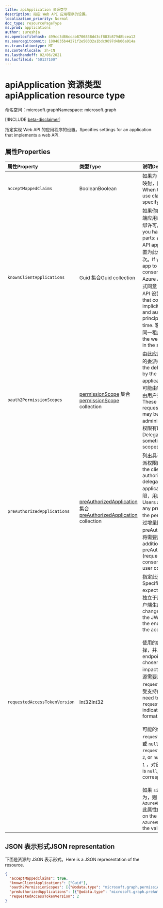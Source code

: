 ```yaml
---
title: apiApplication 资源类型
description: 指定 Web API 应用程序的设置。
localization_priority: Normal
doc_type: resourcePageType
ms.prod: applications
author: sureshja
ms.openlocfilehash: 499cc3d86ccab8706838dd3cf883b879d8bcea12
ms.sourcegitcommit: 1004835b44271f2e50332a1bdc9097d4b06a914a
ms.translationtype: MT
ms.contentlocale: zh-CN
ms.lasthandoff: 02/06/2021
ms.locfileid: "50137100"
---
```

# <a name="apiapplication-resource-type"></a><span data-ttu-id="69204-103">apiApplication 资源类型</span><span class="sxs-lookup"><span data-stu-id="69204-103">apiApplication resource type</span></span>

<span data-ttu-id="69204-104">命名空间：microsoft.graph</span><span class="sxs-lookup"><span data-stu-id="69204-104">Namespace: microsoft.graph</span></span>

[!INCLUDE [beta-disclaimer](../../includes/beta-disclaimer.md)]

<span data-ttu-id="69204-105">指定实现 Web API 的应用程序的设置。</span><span class="sxs-lookup"><span data-stu-id="69204-105">Specifies settings for an application that implements a web API.</span></span>

## <a name="properties"></a><span data-ttu-id="69204-106">属性</span><span class="sxs-lookup"><span data-stu-id="69204-106">Properties</span></span>

| <span data-ttu-id="69204-107">属性</span><span class="sxs-lookup"><span data-stu-id="69204-107">Property</span></span> | <span data-ttu-id="69204-108">类型</span><span class="sxs-lookup"><span data-stu-id="69204-108">Type</span></span> | <span data-ttu-id="69204-109">说明</span><span class="sxs-lookup"><span data-stu-id="69204-109">Description</span></span> |
|:---------------|:--------|:----------|
|`acceptMappedClaims`| <span data-ttu-id="69204-110">Boolean</span><span class="sxs-lookup"><span data-stu-id="69204-110">Boolean</span></span> | <span data-ttu-id="69204-111">如果为 true，则允许应用程序使用声明映射，而不指定自定义签名密钥。</span><span class="sxs-lookup"><span data-stu-id="69204-111">When true, allows an application to use claims mapping without specifying a custom signing key.</span></span> |
|`knownClientApplications`| <span data-ttu-id="69204-112">Guid 集合</span><span class="sxs-lookup"><span data-stu-id="69204-112">Guid collection</span></span> |<span data-ttu-id="69204-113">如果你的解决方案包含两个部分：客户端应用和自定义 Web API 应用，用于捆绑许可。</span><span class="sxs-lookup"><span data-stu-id="69204-113">Used for bundling consent if you have a solution that contains two parts: a client app and a custom web API app.</span></span> <span data-ttu-id="69204-114">如果将客户端应用的 appID 设置为此值，则用户仅同意客户端应用一次。</span><span class="sxs-lookup"><span data-stu-id="69204-114">If you set the appID of the client app to this value, the user only consents once to the client app.</span></span> <span data-ttu-id="69204-115">Azure AD 知道，同意客户端意味着隐式同意 Web API，并同时自动为两个 API 设置服务主体。</span><span class="sxs-lookup"><span data-stu-id="69204-115">Azure AD knows that consenting to the client means implicitly consenting to the web API and automatically provisions service principals for both APIs at the same time.</span></span> <span data-ttu-id="69204-116">客户端和 Web API 应用都必须在同一租户中注册。</span><span class="sxs-lookup"><span data-stu-id="69204-116">Both the client and the web API app must be registered in the same tenant.</span></span>|
|`oauth2PermissionScopes`| <span data-ttu-id="69204-117">[permissionScope](permissionscope.md) 集合</span><span class="sxs-lookup"><span data-stu-id="69204-117">[permissionScope](permissionscope.md) collection</span></span> | <span data-ttu-id="69204-118">由此应用程序注册表示的 Web API 公开的委派权限的定义。</span><span class="sxs-lookup"><span data-stu-id="69204-118">The definition of the delegated permissions exposed by the web API represented by this application registration.</span></span> <span data-ttu-id="69204-119">这些委派权限可能由客户端应用程序请求，并且可能由用户或管理员在同意期间授予。</span><span class="sxs-lookup"><span data-stu-id="69204-119">These delegated permissions may be requested by a client application, and may be granted by users or administrators during consent.</span></span> <span data-ttu-id="69204-120">委派的权限有时称为 OAuth 2.0 范围。</span><span class="sxs-lookup"><span data-stu-id="69204-120">Delegated permissions are sometimes referred to as OAuth 2.0 scopes.</span></span> |
|`preAuthorizedApplications`| <span data-ttu-id="69204-121">[preAuthorizedApplication](preauthorizedapplication.md) 集合</span><span class="sxs-lookup"><span data-stu-id="69204-121">[preAuthorizedApplication](preauthorizedapplication.md) collection</span></span> | <span data-ttu-id="69204-122">列出具有访问此应用程序 API 的指定委派权限的预授权客户端应用程序。</span><span class="sxs-lookup"><span data-stu-id="69204-122">Lists the client applications that are pre-authorized with the specified delegated permissions to access this application's APIs.</span></span> <span data-ttu-id="69204-123">对于用户指定的权限，用户无需同意 (授权的应用程序) 。</span><span class="sxs-lookup"><span data-stu-id="69204-123">Users are not required to consent to any pre-authorized application (for the permissions specified).</span></span> <span data-ttu-id="69204-124">但是，通过增量同意（例如 (请求获取的 preAuthorizedApplications 中未) 权限将需要用户同意。</span><span class="sxs-lookup"><span data-stu-id="69204-124">However, any additional permissions not listed in preAuthorizedApplications (requested through incremental consent for example) will require user consent.</span></span> |
|`requestedAccessTokenVersion`| <span data-ttu-id="69204-125">Int32</span><span class="sxs-lookup"><span data-stu-id="69204-125">Int32</span></span> | <span data-ttu-id="69204-126">指定此资源预期的访问令牌版本。</span><span class="sxs-lookup"><span data-stu-id="69204-126">Specifies the access token version expected by this resource.</span></span> <span data-ttu-id="69204-127">这将更改独立于用于请求访问令牌的终结点或客户端生成的 JWT 的版本和格式。</span><span class="sxs-lookup"><span data-stu-id="69204-127">This changes the version and format of the JWT produced independent of the endpoint or client used to request the access token.</span></span> <br><br> <span data-ttu-id="69204-128">使用的终结点 v1.0 或 v2.0 由客户端选择，并且仅影响 id_tokens。</span><span class="sxs-lookup"><span data-stu-id="69204-128">The endpoint used, v1.0 or v2.0, is chosen by the client and only impacts the version of id_tokens.</span></span> <span data-ttu-id="69204-129">资源需要显式配置 `requestedAccessTokenVersion` 以指示受支持的访问令牌格式。</span><span class="sxs-lookup"><span data-stu-id="69204-129">Resources need to explicitly configure `requestedAccessTokenVersion` to indicate the supported access token format.</span></span> <br><br> <span data-ttu-id="69204-130">可能的值为 `requestedAccessTokenVersion` `1` ， `2` 或 `null` 。</span><span class="sxs-lookup"><span data-stu-id="69204-130">Possible values for `requestedAccessTokenVersion` are `1`, `2`, or `null`.</span></span> <span data-ttu-id="69204-131">如果值为 `null` ，则默认值为 `1` ，对应于 v1.0 终结点。</span><span class="sxs-lookup"><span data-stu-id="69204-131">If the value is `null`, this defaults to `1`, which corresponds to the v1.0 endpoint.</span></span> <br><br> <span data-ttu-id="69204-132">如果 `signInAudience` 应用程序配置为，则 `AzureADandPersonalMicrosoftAccount` 此属性的值必须为 `2`</span><span class="sxs-lookup"><span data-stu-id="69204-132">If `signInAudience` on the application is configured as `AzureADandPersonalMicrosoftAccount`, the value for this property must be `2`</span></span> |

## <a name="json-representation"></a><span data-ttu-id="69204-133">JSON 表示形式</span><span class="sxs-lookup"><span data-stu-id="69204-133">JSON representation</span></span>

<span data-ttu-id="69204-134">下面是资源的 JSON 表示形式。</span><span class="sxs-lookup"><span data-stu-id="69204-134">Here is a JSON representation of the resource.</span></span>

<!-- {
  "blockType": "resource",
  "optionalProperties": [

  ],
  "@odata.type": "microsoft.graph.apiApplication"
}-->

```json
{
  "acceptMappedClaims": true,
  "knownClientApplications": ["Guid"],
  "oauth2PermissionScopes": [{"@odata.type": "microsoft.graph.permissionScope"}],
  "preAuthorizedApplications": [{"@odata.type": "microsoft.graph.preAuthorizedApplication"}],
  "requestedAccessTokenVersion": 2
}
```


<!-- uuid: 8fcb5dbc-d5aa-4681-8e31-b001d5168d79
2015-10-25 14:57:30 UTC -->
<!--
{
  "type": "#page.annotation",
  "description": "api resource",
  "keywords": "",
  "section": "documentation",
  "tocPath": "",
  "suppressions": []
}
-->


